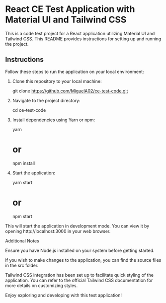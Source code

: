 # React CE Test Application with Material UI and Tailwind CSS

This is a code test project for a React application utilizing Material UI and Tailwind CSS. This README provides instructions for setting up and running the project.

## Instructions

Follow these steps to run the application on your local environment:

1. Clone this repository to your local machine:

   git clone https://github.com/MiguelA02/ce-test-code.git

2. Navigate to the project directory:

   cd ce-test-code

3. Install dependencies using Yarn or npm:

   yarn

   # or

   npm install

4. Start the application:

   yarn start

   # or

   npm start

This will start the application in development mode. You can view it by opening http://localhost:3000 in your web browser.

Additional Notes

Ensure you have Node.js installed on your system before getting started.

If you wish to make changes to the application, you can find the source files in the src folder.

Tailwind CSS integration has been set up to facilitate quick styling of the application. You can refer to the official Tailwind CSS documentation for more details on customizing styles.

Enjoy exploring and developing with this test application!
